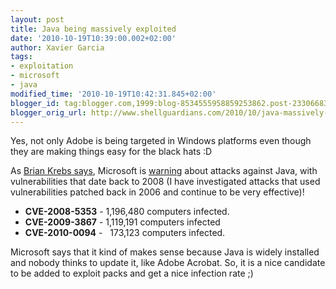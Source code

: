 ```yaml
---
layout: post
title: Java being massively exploited
date: '2010-10-19T10:39:00.002+02:00'
author: Xavier Garcia
tags:
- exploitation
- microsoft
- java
modified_time: '2010-10-19T10:42:31.845+02:00'
blogger_id: tag:blogger.com,1999:blog-8534555958859253862.post-2330668357505580459
blogger_orig_url: http://www.shellguardians.com/2010/10/java-massively-exploited.html
---
```

Yes, not only Adobe is being targeted in Windows platforms even though they are making things easy for the black hats :D  
  
As [Brian Krebs says](http://krebsonsecurity.com/2010/10/microsoft-a-tidal-wave-of-java-exploitation/), Microsoft is [warning](http://blogs.technet.com/b/mmpc/archive/2010/10/18/have-you-checked-the-java.aspx) about attacks against Java, with vulnerabilities that date back to 2008 (I have investigated attacks that used vulnerabilities patched back in 2006 and continue to be very effective)!  
  
* **CVE-2008-5353** - 1,196,480 computers infected.  
* **CVE-2009-3867** - 1,119,191 computers infected  
* **CVE-2010-0094** -   173,123 computers infected.  
  
Microsoft says that it kind of makes sense because Java is widely installed and nobody thinks to update it, like Adobe Acrobat. So, it is a nice candidate to be added to exploit packs and get a nice infection rate ;)
